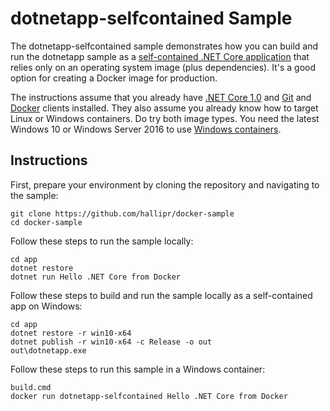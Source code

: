 dotnetapp-selfcontained Sample
==============================

The dotnetapp-selfcontained sample demonstrates how you can build and run the dotnetapp sample as a [self-contained .NET Core application](https://docs.microsoft.com/en-us/dotnet/articles/core/deploying/) that relies only on an operating system image (plus dependencies). It's a good option for creating a Docker image for production.

The instructions assume that you already have [.NET Core 1.0](https://www.microsoft.com/net/download/core#/sdk) and [Git](https://git-scm.com/downloads) and [Docker](https://www.docker.com/products/docker) clients installed. They also assume you already know how to target Linux or Windows containers. Do try both image types. You need the latest Windows 10 or Windows Server 2016 to use [Windows containers](http://aka.ms/windowscontainers).

Instructions
------------

First, prepare your environment by cloning the repository and navigating to the sample:

```console
git clone https://github.com/hallipr/docker-sample
cd docker-sample
```

Follow these steps to run the sample locally:

```console
cd app
dotnet restore
dotnet run Hello .NET Core from Docker
```

Follow these steps to build and run the sample locally as a self-contained app on Windows:

```console
cd app
dotnet restore -r win10-x64
dotnet publish -r win10-x64 -c Release -o out
out\dotnetapp.exe
```

Follow these steps to run this sample in a  Windows container:

```console
build.cmd
docker run dotnetapp-selfcontained Hello .NET Core from Docker
```
